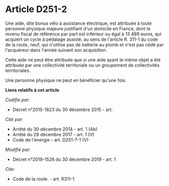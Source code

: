 # Article D251-2

Une aide, dite bonus vélo à assistance électrique, est attribuée à toute personne physique majeure justifiant d'un domicile
en France, dont le revenu fiscal de référence par part est inférieur ou égal à 13 489 euros, qui acquiert un cycle à pédalage
assisté, au sens de l'article R. 311-1 du code de la route, neuf, qui n'utilise pas de batterie au plomb et n'est pas cédé
par l'acquéreur dans l'année suivant son acquisition.

Cette aide ne peut être attribuée que si une aide ayant le même objet a été attribuée par une collectivité territoriale ou un
groupement de collectivités territoriales.

Une personne physique ne peut en bénéficier qu'une fois.

**Liens relatifs à cet article**

_Codifié par_:

  - Décret n°2015-1823 du 30 décembre 2015 - art.

_Cité par_:

  - Arrêté du 30 décembre 2014 - art. 1 (Ab)
  - Arrêté du 29 décembre 2017 - art. 1 (V)
  - Code de l'énergie - art. D251-7-1 (V)

_Modifié par_:

  - Décret n°2019-1526 du 30 décembre 2019 - art. 1

_Cite_:

  - Code de la route. - art. R311-1
